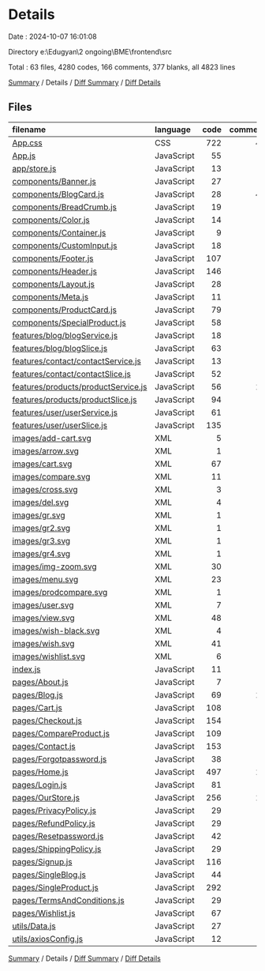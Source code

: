 # Details

Date : 2024-10-07 16:01:08

Directory e:\\Edugyan\\2 ongoing\\BME\\frontend\\src

Total : 63 files,  4280 codes, 166 comments, 377 blanks, all 4823 lines

[Summary](results.md) / Details / [Diff Summary](diff.md) / [Diff Details](diff-details.md)

## Files
| filename | language | code | comment | blank | total |
| :--- | :--- | ---: | ---: | ---: | ---: |
| [App.css](/App.css) | CSS | 722 | 44 | 163 | 929 |
| [App.js](/App.js) | JavaScript | 55 | 0 | 3 | 58 |
| [app/store.js](/app/store.js) | JavaScript | 13 | 0 | 2 | 15 |
| [components/Banner.js](/components/Banner.js) | JavaScript | 27 | 0 | 2 | 29 |
| [components/BlogCard.js](/components/BlogCard.js) | JavaScript | 28 | 45 | 14 | 87 |
| [components/BreadCrumb.js](/components/BreadCrumb.js) | JavaScript | 19 | 0 | 3 | 22 |
| [components/Color.js](/components/Color.js) | JavaScript | 14 | 0 | 3 | 17 |
| [components/Container.js](/components/Container.js) | JavaScript | 9 | 0 | 3 | 12 |
| [components/CustomInput.js](/components/CustomInput.js) | JavaScript | 18 | 0 | 3 | 21 |
| [components/Footer.js](/components/Footer.js) | JavaScript | 107 | 0 | 2 | 109 |
| [components/Header.js](/components/Header.js) | JavaScript | 146 | 0 | 3 | 149 |
| [components/Layout.js](/components/Layout.js) | JavaScript | 28 | 0 | 3 | 31 |
| [components/Meta.js](/components/Meta.js) | JavaScript | 11 | 0 | 4 | 15 |
| [components/ProductCard.js](/components/ProductCard.js) | JavaScript | 79 | 9 | 5 | 93 |
| [components/SpecialProduct.js](/components/SpecialProduct.js) | JavaScript | 58 | 0 | 2 | 60 |
| [features/blog/blogService.js](/features/blog/blogService.js) | JavaScript | 18 | 0 | 4 | 22 |
| [features/blog/blogSlice.js](/features/blog/blogSlice.js) | JavaScript | 63 | 0 | 7 | 70 |
| [features/contact/contactService.js](/features/contact/contactService.js) | JavaScript | 13 | 0 | 4 | 17 |
| [features/contact/contactSlice.js](/features/contact/contactSlice.js) | JavaScript | 52 | 0 | 5 | 57 |
| [features/products/productService.js](/features/products/productService.js) | JavaScript | 56 | 18 | 12 | 86 |
| [features/products/productSlice.js](/features/products/productSlice.js) | JavaScript | 94 | 2 | 9 | 105 |
| [features/user/userService.js](/features/user/userService.js) | JavaScript | 61 | 8 | 15 | 84 |
| [features/user/userSlice.js](/features/user/userSlice.js) | JavaScript | 135 | 0 | 9 | 144 |
| [images/add-cart.svg](/images/add-cart.svg) | XML | 5 | 0 | 0 | 5 |
| [images/arrow.svg](/images/arrow.svg) | XML | 1 | 0 | 0 | 1 |
| [images/cart.svg](/images/cart.svg) | XML | 67 | 0 | 0 | 67 |
| [images/compare.svg](/images/compare.svg) | XML | 11 | 1 | 0 | 12 |
| [images/cross.svg](/images/cross.svg) | XML | 3 | 0 | 0 | 3 |
| [images/del.svg](/images/del.svg) | XML | 4 | 0 | 0 | 4 |
| [images/gr.svg](/images/gr.svg) | XML | 1 | 0 | 0 | 1 |
| [images/gr2.svg](/images/gr2.svg) | XML | 1 | 0 | 0 | 1 |
| [images/gr3.svg](/images/gr3.svg) | XML | 1 | 0 | 0 | 1 |
| [images/gr4.svg](/images/gr4.svg) | XML | 1 | 0 | 0 | 1 |
| [images/img-zoom.svg](/images/img-zoom.svg) | XML | 30 | 0 | 0 | 30 |
| [images/menu.svg](/images/menu.svg) | XML | 23 | 0 | 0 | 23 |
| [images/prodcompare.svg](/images/prodcompare.svg) | XML | 1 | 0 | 0 | 1 |
| [images/user.svg](/images/user.svg) | XML | 7 | 0 | 0 | 7 |
| [images/view.svg](/images/view.svg) | XML | 48 | 0 | 0 | 48 |
| [images/wish-black.svg](/images/wish-black.svg) | XML | 4 | 0 | 0 | 4 |
| [images/wish.svg](/images/wish.svg) | XML | 41 | 0 | 0 | 41 |
| [images/wishlist.svg](/images/wishlist.svg) | XML | 6 | 0 | 0 | 6 |
| [index.js](/index.js) | JavaScript | 11 | 0 | 2 | 13 |
| [pages/About.js](/pages/About.js) | JavaScript | 7 | 0 | 3 | 10 |
| [pages/Blog.js](/pages/Blog.js) | JavaScript | 69 | 10 | 4 | 83 |
| [pages/Cart.js](/pages/Cart.js) | JavaScript | 108 | 0 | 3 | 111 |
| [pages/Checkout.js](/pages/Checkout.js) | JavaScript | 154 | 0 | 3 | 157 |
| [pages/CompareProduct.js](/pages/CompareProduct.js) | JavaScript | 109 | 0 | 2 | 111 |
| [pages/Contact.js](/pages/Contact.js) | JavaScript | 153 | 0 | 4 | 157 |
| [pages/Forgotpassword.js](/pages/Forgotpassword.js) | JavaScript | 38 | 0 | 4 | 42 |
| [pages/Home.js](/pages/Home.js) | JavaScript | 497 | 15 | 12 | 524 |
| [pages/Login.js](/pages/Login.js) | JavaScript | 81 | 0 | 5 | 86 |
| [pages/OurStore.js](/pages/OurStore.js) | JavaScript | 256 | 12 | 8 | 276 |
| [pages/PrivacyPolicy.js](/pages/PrivacyPolicy.js) | JavaScript | 29 | 0 | 3 | 32 |
| [pages/RefundPolicy.js](/pages/RefundPolicy.js) | JavaScript | 29 | 0 | 3 | 32 |
| [pages/Resetpassword.js](/pages/Resetpassword.js) | JavaScript | 42 | 0 | 3 | 45 |
| [pages/ShippingPolicy.js](/pages/ShippingPolicy.js) | JavaScript | 29 | 0 | 3 | 32 |
| [pages/Signup.js](/pages/Signup.js) | JavaScript | 116 | 0 | 5 | 121 |
| [pages/SingleBlog.js](/pages/SingleBlog.js) | JavaScript | 44 | 0 | 5 | 49 |
| [pages/SingleProduct.js](/pages/SingleProduct.js) | JavaScript | 292 | 0 | 8 | 300 |
| [pages/TermsAndConditions.js](/pages/TermsAndConditions.js) | JavaScript | 29 | 0 | 3 | 32 |
| [pages/Wishlist.js](/pages/Wishlist.js) | JavaScript | 67 | 1 | 8 | 76 |
| [utils/Data.js](/utils/Data.js) | JavaScript | 27 | 0 | 1 | 28 |
| [utils/axiosConfig.js](/utils/axiosConfig.js) | JavaScript | 12 | 1 | 5 | 18 |

[Summary](results.md) / Details / [Diff Summary](diff.md) / [Diff Details](diff-details.md)